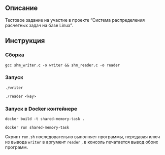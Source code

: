 ## Описание
Тестовое задание на участие в проекте “Система распределения расчетных задач на базе Linux”.

## Инструкция
### Сборка
```shell
gcc shm_writer.c -o writer && shm_reader.c -o reader
```
### Запуск
```shell
./writer

./reader <key>
```
### Запуск в Docker контейнере
```shell
docker build -t shared-memory-task .

docker run shared-memory-task
```
Скрипт `run.sh` последовательно выполняет программы, передавая ключ из вывода `writer` в аргумент `reader` , в консоль печатается вывод обоих программ.
